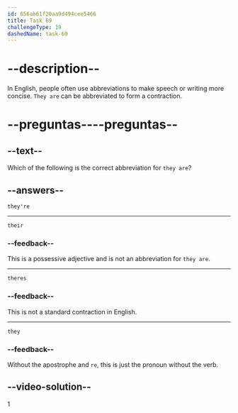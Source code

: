 ```yaml
---
id: 656ab61f20aa9d494cee5466
title: Task 69
challengeType: 19
dashedName: task-69
---
```


# --description--

In English, people often use abbreviations to make speech or writing more concise. `They are` can be abbreviated to form a contraction.

# --preguntas----preguntas--

## --text--

Which of the following is the correct abbreviation for `they are`?

## --answers--

`they're`

---

`their`

### --feedback--

This is a possessive adjective and is not an abbreviation for `they are`.

---

`theres`

### --feedback--

This is not a standard contraction in English.

---

`they`

### --feedback--

Without the apostrophe and `re`, this is just the pronoun without the verb.

## --video-solution--

1

